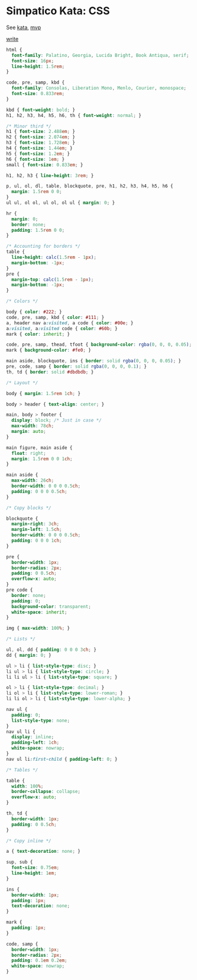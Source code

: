 <!--<!DOCTYPE html>
<html lang="en">
<head>
  <meta charset="UTF-8">
  <meta name="keywords" content="Simpatico, physics">
  <meta name="author" content="jbr">
  <title>SimpatiCode: CSS</title>

  <link id="favicon" rel="icon" type="image/svg+xml" href="data:image/svg+xml,
    <svg xmlns='http://www.w3.org/2000/svg' viewBox='0 0 1 1'>
        <rect width='1' height='1' fill='pink' />
    </svg>"/>
  <link href="/style.css" rel="stylesheet" type="text/css" >
  <link href="/kata/highlight.github-dark.css" rel="stylesheet" >
  <script type="module">
    import hljs from '/kata/highlight.min.js';
    import javascript from '/kata/highlight.javascript.min.js';
    hljs.registerLanguage('javascript', javascript);
    document.addEventListener('DOMContentLoaded', () => {
      document.querySelectorAll('pre code').forEach((el) => {
        hljs.highlightElement (el);
      });
    });
  </script>
  <script src="/testable.js" type="module"></script>

</head>-->

# Simpatico Kata: CSS
See [kata](kata.md), [mvp](mvp.html)

[write](https://writ.cmcenroe.me/reference.html)

```css
html {
  font-family: Palatino, Georgia, Lucida Bright, Book Antiqua, serif;
  font-size: 16px;
  line-height: 1.5rem;
}

code, pre, samp, kbd {
  font-family: Consolas, Liberation Mono, Menlo, Courier, monospace;
  font-size: 0.833rem;
}

kbd { font-weight: bold; }
h1, h2, h3, h4, h5, h6, th { font-weight: normal; }

/* Minor third */
h1 { font-size: 2.488em; }
h2 { font-size: 2.074em; }
h3 { font-size: 1.728em; }
h4 { font-size: 1.44em; }
h5 { font-size: 1.2em; }
h6 { font-size: 1em; }
small { font-size: 0.833em; }

h1, h2, h3 { line-height: 3rem; }

p, ul, ol, dl, table, blockquote, pre, h1, h2, h3, h4, h5, h6 {
  margin: 1.5rem 0 0;
}
ul ul, ol ol, ul ol, ol ul { margin: 0; }

hr {
  margin: 0;
  border: none;
  padding: 1.5rem 0 0;
}

/* Accounting for borders */
table {
  line-height: calc(1.5rem - 1px);
  margin-bottom: -1px;
}
pre {
  margin-top: calc(1.5rem - 1px);
  margin-bottom: -1px;
}

/* Colors */

body { color: #222; }
code, pre, samp, kbd { color: #111; }
a, header nav a:visited, a code { color: #00e; }
a:visited, a:visited code { color: #60b; }
mark { color: inherit; }

code, pre, samp, thead, tfoot { background-color: rgba(0, 0, 0, 0.05); }
mark { background-color: #fe0; }

main aside, blockquote, ins { border: solid rgba(0, 0, 0, 0.05); }
pre, code, samp { border: solid rgba(0, 0, 0, 0.1); }
th, td { border: solid #dbdbdb; }

/* Layout */

body { margin: 1.5rem 1ch; }

body > header { text-align: center; }

main, body > footer {
  display: block; /* Just in case */
  max-width: 78ch;
  margin: auto;
}

main figure, main aside {
  float: right;
  margin: 1.5rem 0 0 1ch;
}

main aside {
  max-width: 26ch;
  border-width: 0 0 0 0.5ch;
  padding: 0 0 0 0.5ch;
}

/* Copy blocks */

blockquote {
  margin-right: 3ch;
  margin-left: 1.5ch;
  border-width: 0 0 0 0.5ch;
  padding: 0 0 0 1ch;
}

pre {
  border-width: 1px;
  border-radius: 2px;
  padding: 0 0.5ch;
  overflow-x: auto;
}
pre code {
  border: none;
  padding: 0;
  background-color: transparent;
  white-space: inherit;
}

img { max-width: 100%; }

/* Lists */

ul, ol, dd { padding: 0 0 0 3ch; }
dd { margin: 0; }

ul > li { list-style-type: disc; }
li ul > li { list-style-type: circle; }
li li ul > li { list-style-type: square; }

ol > li { list-style-type: decimal; }
li ol > li { list-style-type: lower-roman; }
li li ol > li { list-style-type: lower-alpha; }

nav ul {
  padding: 0;
  list-style-type: none;
}
nav ul li {
  display: inline;
  padding-left: 1ch;
  white-space: nowrap;
}
nav ul li:first-child { padding-left: 0; }

/* Tables */

table {
  width: 100%;
  border-collapse: collapse;
  overflow-x: auto;
}

th, td {
  border-width: 1px;
  padding: 0 0.5ch;
}

/* Copy inline */

a { text-decoration: none; }

sup, sub {
  font-size: 0.75em;
  line-height: 1em;
}

ins {
  border-width: 1px;
  padding: 1px;
  text-decoration: none;
}

mark {
  padding: 1px;
}

code, samp {
  border-width: 1px;
  border-radius: 2px;
  padding: 0.1em 0.2em;
  white-space: nowrap;
}
```
